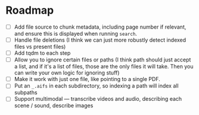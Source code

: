 # Roadmap

- [ ] Add file source to chunk metadata, including page number if relevant, and ensure this is displayed when running `search`.
- [ ] Handle file deletions (I think we can just more robustly detect indexed files vs present files)
- [ ] Add tqdm to each step
- [ ] Allow you to ignore certain files or paths (I think path should just accept a list, and if it's a list of files, those are the only files it will take. Then you can write your own logic for ignoring stuff)
- [ ] Make it work with just one file, like pointing to a single PDF.
- [ ] Put an `_.aifs` in each subdirectory, so indexing a path will index all subpaths
- [ ] Support multimodal — transcribe videos and audio, describing each scene / sound, describe images
